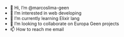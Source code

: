 - 👋 Hi, I’m @marcoslima-geen
- 👀 I’m interested in web developing
- 🌱 I’m currently learning Elixir lang
- 💞️ I’m looking to collaborate on Europa Geen projects
- 📫 How to reach me email

<!---
marcoslima-geen/marcoslima-geen is a ✨ special ✨ repository because its `README.md` (this file) appears on your GitHub profile.
You can click the Preview link to take a look at your changes.
--->
